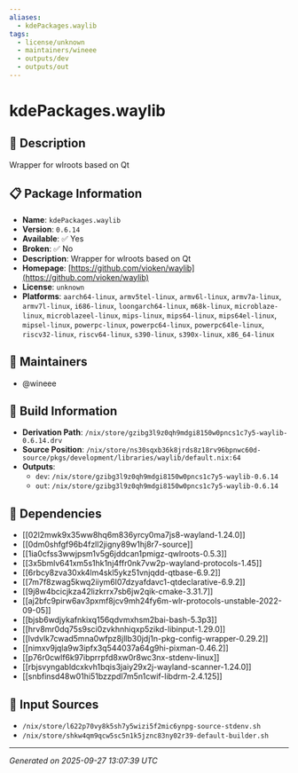 ```yaml
---
aliases:
  - kdePackages.waylib
tags:
  - license/unknown
  - maintainers/wineee
  - outputs/dev
  - outputs/out
---
```


# kdePackages.waylib

## 📝 Description

Wrapper for wlroots based on Qt

## 📋 Package Information

- **Name**: `kdePackages.waylib`
- **Version**: `0.6.14`
- **Available**: ✅ Yes
- **Broken**: ✅ No
- **Description**: Wrapper for wlroots based on Qt
- **Homepage**: [https://github.com/vioken/waylib](https://github.com/vioken/waylib)
- **License**: `unknown`
- **Platforms**: `aarch64-linux`, `armv5tel-linux`, `armv6l-linux`, `armv7a-linux`, `armv7l-linux`, `i686-linux`, `loongarch64-linux`, `m68k-linux`, `microblaze-linux`, `microblazeel-linux`, `mips-linux`, `mips64-linux`, `mips64el-linux`, `mipsel-linux`, `powerpc-linux`, `powerpc64-linux`, `powerpc64le-linux`, `riscv32-linux`, `riscv64-linux`, `s390-linux`, `s390x-linux`, `x86_64-linux`
## 👥 Maintainers

- @wineee


## 🔧 Build Information

- **Derivation Path**: `/nix/store/gzibg3l9z0qh9mdgi8150w0pncs1c7y5-waylib-0.6.14.drv`
- **Source Position**: `/nix/store/ns30sqxb36k8jrds8z18rv96bpnwc60d-source/pkgs/development/libraries/waylib/default.nix:64`
- **Outputs**:
  - `dev`:  `/nix/store/gzibg3l9z0qh9mdgi8150w0pncs1c7y5-waylib-0.6.14`
  - `out`:  `/nix/store/gzibg3l9z0qh9mdgi8150w0pncs1c7y5-waylib-0.6.14`

## 🔗 Dependencies

- [[02l2mwk9x35ww8hq6m836yrcy0ma7js8-wayland-1.24.0]]
- [[0dm0shfgf96b4fzll2jigny89w1hj8r7-source]]
- [[1ia0cfss3wwjpsm1v5g6jddcan1pmigz-qwlroots-0.5.3]]
- [[3x5bmlv641xm5s1hk1nj4ffr0nk7vw2p-wayland-protocols-1.45]]
- [[6rbcy8zva30xk4lm4skl5ykz51vnjqdd-qtbase-6.9.2]]
- [[7m7f8zwag5kwq2iiym6l07dzyafdavc1-qtdeclarative-6.9.2]]
- [[9j8w4bcicjkza42lizkrrx7sb6jw2qik-cmake-3.31.7]]
- [[aj2bfc9pirw6av3pxmf8jcv9mh24fy6m-wlr-protocols-unstable-2022-09-05]]
- [[bjsb6wdjykafnkixq156qdvmxhsm2bai-bash-5.3p3]]
- [[hrv8mr0dq75s9sci0zvkhnhiqxp5zikd-libinput-1.29.0]]
- [[lvdvlk7cwad5mna0wfpz8jllb30jdj1n-pkg-config-wrapper-0.29.2]]
- [[nimxv9jqla9w3ipfx3q544037a64g9hi-pixman-0.46.2]]
- [[p76r0cwlf6k97ibprrpfd8xw0r8wc3nx-stdenv-linux]]
- [[rbjsvyngabldcxkvh1bqis3jaiy29x2j-wayland-scanner-1.24.0]]
- [[snbfinsd48w01hi51bzzpdl7m5n1cwif-libdrm-2.4.125]]

## 📁 Input Sources

- `/nix/store/l622p70vy8k5sh7y5wizi5f2mic6ynpg-source-stdenv.sh`
- `/nix/store/shkw4qm9qcw5sc5n1k5jznc83ny02r39-default-builder.sh`

---
*Generated on 2025-09-27 13:07:39 UTC*
